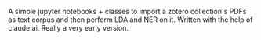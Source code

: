 A simple jupyter notebooks + classes to import a zotero collection's PDFs as text corpus and then perform LDA and NER on it. Written with the help of claude.ai. Really a very early version.
